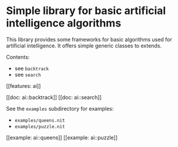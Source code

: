 # Simple library for basic artificial intelligence algorithms

This library provides some frameworks for basic algorithms used for artificial intelligence.
It offers simple generic classes to extends.

Contents:

* see `backtrack`
* see `search`

[[features: ai]]

[[doc: ai::backtrack]]
[[doc: ai::search]]

See the `examples` subdirectory for examples:

* `examples/queens.nit`
* `examples/puzzle.nit`

[[example: ai::queens]]
[[example: ai::puzzle]]
